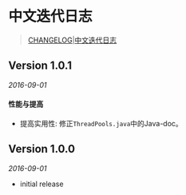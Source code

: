 # 中文迭代日志

> [CHANGELOG](https://github.com/Jacksgong/ThreadDebugger/blob/master/CHANGELOG.md)|[中文迭代日志](https://github.com/Jacksgong/ThreadDebugger/blob/master/CHANGELOG_zh.md)

## Version 1.0.1

_2016-09-01_

#### 性能与提高

- 提高实用性: 修正`ThreadPools.java`中的Java-doc。

## Version 1.0.0

_2016-09-01_

- initial release
